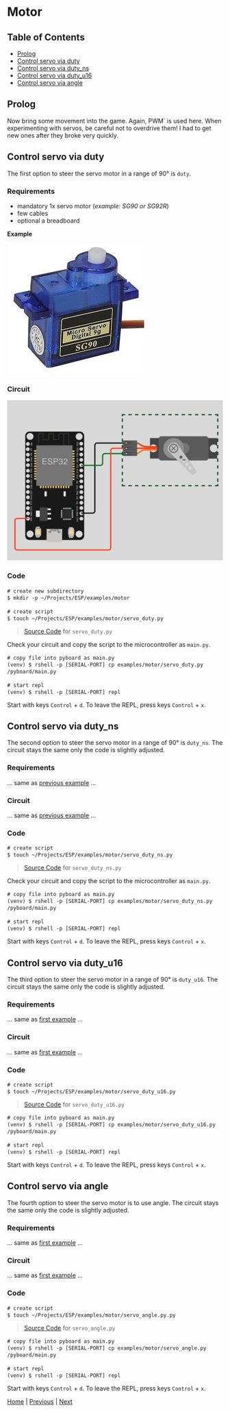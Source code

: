 # Motor

## Table of Contents

- [Prolog](#prolog)
- [Control servo via duty](#control-servo-via-duty)
- [Control servo via duty_ns](#control-servo-via-dutyns)
- [Control servo via duty_u16](#control-servo-via-dutyu16)
- [Control servo via angle](#control-servo-via-angle)

## Prolog

Now bring some movement into the game. Again, PWM` is used here. When experimenting with servos, be careful not to overdrive them! I had to get new ones after they broke very quickly.

## Control servo via duty

The first option to steer the servo motor in a range of 90° is `duty`.

### Requirements

- mandatory 1x servo motor (_example: SG90 or SG92R_)
- few cables 
- optional a breadboard

**Example**

![sg90.jpg](../images/modules/sg90.jpg)

### Circuit

![011_circuit_diagram_servo_motor.png](../images/circuits/008_circuit_diagram_servo_motor.png)

### Code

```shell
# create new subdirectory
$ mkdir -p ~/Projects/ESP/examples/motor

# create script
$ touch ~/Projects/ESP/examples/motor/servo_duty.py
```

> [Source Code](../examples/motor/servo_duty.py) for `servo_duty.py`

Check your circuit and copy the script to the microcontroller as `main.py`.

```shell
# copy file into pyboard as main.py
(venv) $ rshell -p [SERIAL-PORT] cp examples/motor/servo_duty.py /pyboard/main.py

# start repl
(venv) $ rshell -p [SERIAL-PORT] repl
```

Start with keys `Control` + `d`. To leave the REPL, press keys `Control` + `x`.

## Control servo via duty_ns

The second option to steer the servo motor in a range of 90° is `duty_ns`. The circuit stays the same only the code is slightly adjusted.

### Requirements

... same as [previous example](#requirements) ...

### Circuit

... same as [previous example](#circuit) ...

### Code

```shell
# create script
$ touch ~/Projects/ESP/examples/motor/servo_duty_ns.py
```

> [Source Code](../examples/motor/servo_duty_ns.py) for `servo_duty_ns.py`

Check your circuit and copy the script to the microcontroller as `main.py`.

```shell
# copy file into pyboard as main.py
(venv) $ rshell -p [SERIAL-PORT] cp examples/motor/servo_duty_ns.py /pyboard/main.py

# start repl
(venv) $ rshell -p [SERIAL-PORT] repl
```

Start with keys `Control` + `d`. To leave the REPL, press keys `Control` + `x`.

## Control servo via duty_u16

The third option to steer the servo motor in a range of 90° is `duty_u16`. The circuit stays the same only the code is slightly adjusted.

### Requirements

... same as [first example](#requirements) ...

### Circuit

... same as [first example](#circuit) ...

### Code

```shell
# create script
$ touch ~/Projects/ESP/examples/motor/servo_duty_u16.py
```

> [Source Code](../examples/motor/servo_duty_u16.py) for `servo_duty_u16.py`

```shell
# copy file into pyboard as main.py
(venv) $ rshell -p [SERIAL-PORT] cp examples/motor/servo_duty_u16.py /pyboard/main.py

# start repl
(venv) $ rshell -p [SERIAL-PORT] repl
```

Start with keys `Control` + `d`. To leave the REPL, press keys `Control` + `x`.

## Control servo via angle

The fourth option to steer the servo motor is to use angle. The circuit stays the same only the code is slightly adjusted.

### Requirements

... same as [first example](#requirements) ...

### Circuit

... same as [first example](#circuit) ...

### Code

```shell
# create script
$ touch ~/Projects/ESP/examples/motor/servo_angle.py.py
```

> [Source Code](../examples/motor/servo_angle.py) for `servo_angle.py`

```shell
# copy file into pyboard as main.py
(venv) $ rshell -p [SERIAL-PORT] cp examples/motor/servo_angle.py /pyboard/main.py

# start repl
(venv) $ rshell -p [SERIAL-PORT] repl
```

Start with keys `Control` + `d`. To leave the REPL, press keys `Control` + `x`.

[Home](https://github.com/Lupin3000/ESP) | [Previous](./007_sound_dfrobot_player_mini.md) | [Next](./009_neopixel_tutorials.md)
